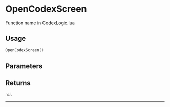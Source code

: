 # OpenCodexScreen
Function name in CodexLogic.lua
## Usage
```lua
OpenCodexScreen()
```
## Parameters

## Returns
`nil`

---